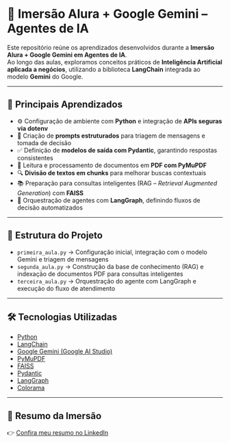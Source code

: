 # 🤖 Imersão Alura + Google Gemini – Agentes de IA

Este repositório reúne os aprendizados desenvolvidos durante a **Imersão Alura + Google Gemini em Agentes de IA**.  
Ao longo das aulas, exploramos conceitos práticos de **Inteligência Artificial aplicada a negócios**, utilizando a biblioteca **LangChain** integrada ao modelo **Gemini** do Google.  

---

## 🚀 Principais Aprendizados

- ⚙️ Configuração de ambiente com **Python** e integração de **APIs seguras via dotenv**  
- 📝 Criação de **prompts estruturados** para triagem de mensagens e tomada de decisão  
- ✅ Definição de **modelos de saída com Pydantic**, garantindo respostas consistentes  
- 📄 Leitura e processamento de documentos em **PDF com PyMuPDF**  
- 🔍 **Divisão de textos em chunks** para melhorar buscas contextuais  
- 📚 Preparação para consultas inteligentes (RAG – *Retrieval Augmented Generation*) com **FAISS**  
- 🧩 Orquestração de agentes com **LangGraph**, definindo fluxos de decisão automatizados  

---

## 📂 Estrutura do Projeto

- `primeira_aula.py` → Configuração inicial, integração com o modelo Gemini e triagem de mensagens  
- `segunda_aula.py` → Construção da base de conhecimento (RAG) e indexação de documentos PDF para consultas inteligentes  
- `terceira_aula.py` → Orquestração do agente com LangGraph e execução do fluxo de atendimento  

---

## 🛠️ Tecnologias Utilizadas

- [Python](https://www.python.org/)  
- [LangChain](https://www.langchain.com/)  
- [Google Gemini (Google AI Studio)](https://ai.google.dev/)  
- [PyMuPDF](https://pymupdf.readthedocs.io/)  
- [FAISS](https://github.com/facebookresearch/faiss)  
- [Pydantic](https://docs.pydantic.dev/)  
- [LangGraph](https://pypi.org/project/langgraph/)  
- [Colorama](https://pypi.org/project/colorama/)  

---

## 🔗 Resumo da Imersão
👉 [Confira meu resumo no LinkedIn](https://www.linkedin.com/posts/vlbmari_resumo-imers%C3%A3o-dev-agentes-de-ia-activity-7375613428310364160-Pikl?utm_source=social_share_send&utm_medium=member_desktop_web&rcm=ACoAAEyNPmoBSc1w1s-yyX4vct9hYeHxFxOOa2k)
